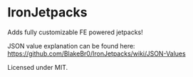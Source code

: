# IronJetpacks
Adds fully customizable FE powered jetpacks!

JSON value explanation can be found here: https://github.com/BlakeBr0/IronJetpacks/wiki/JSON-Values

Licensed under MIT.
